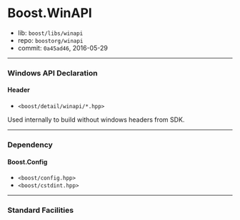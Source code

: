 # Boost.WinAPI

* lib: `boost/libs/winapi`
* repo: `boostorg/winapi`
* commit: `0a45ad46`, 2016-05-29

------
### Windows API Declaration

#### Header

* `<boost/detail/winapi/*.hpp>`

Used internally to build without windows headers from SDK.

------
### Dependency

#### Boost.Config

* `<boost/config.hpp>`
* `<boost/cstdint.hpp>`

------
### Standard Facilities

